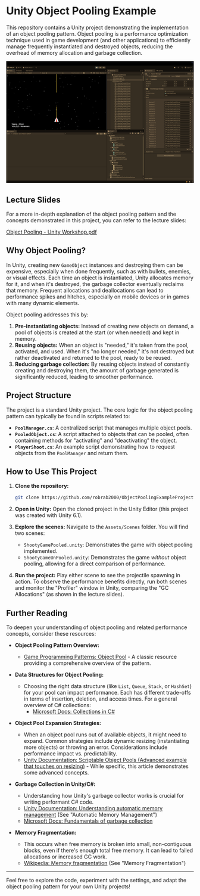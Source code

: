 # Unity Object Pooling Example

This repository contains a Unity project demonstrating the implementation of an object pooling pattern. Object pooling is a performance optimization technique used in game development (and other applications) to efficiently manage frequently instantiated and destroyed objects, reducing the overhead of memory allocation and garbage collection.

![Object Pooling Diagram](ObjectPooling.png)

## Lecture Slides

For a more in-depth explanation of the object pooling pattern and the concepts demonstrated in this project, you can refer to the lecture slides:

[Object Pooling - Unity Workshop.pdf](Object%20Pooling%20-%20Unity%20Workshop.pdf)

## Why Object Pooling?

In Unity, creating new `GameObject` instances and destroying them can be expensive, especially when done frequently, such as with bullets, enemies, or visual effects. Each time an object is instantiated, Unity allocates memory for it, and when it's destroyed, the garbage collector eventually reclaims that memory. Frequent allocations and deallocations can lead to performance spikes and hitches, especially on mobile devices or in games with many dynamic elements.

Object pooling addresses this by:

1.  **Pre-instantiating objects:** Instead of creating new objects on demand, a pool of objects is created at the start (or when needed) and kept in memory.
2.  **Reusing objects:** When an object is "needed," it's taken from the pool, activated, and used. When it's "no longer needed," it's not destroyed but rather deactivated and returned to the pool, ready to be reused.
3.  **Reducing garbage collection:** By reusing objects instead of constantly creating and destroying them, the amount of garbage generated is significantly reduced, leading to smoother performance.

## Project Structure

The project is a standard Unity project. The core logic for the object pooling pattern can typically be found in scripts related to:

*   **`PoolManager.cs`**: A centralized script that manages multiple object pools.
*   **`PooledObject.cs`**: A script attached to objects that can be pooled, often containing methods for "activating" and "deactivating" the object.
*   **`PlayerShoot.cs`**: An example script demonstrating how to request objects from the `PoolManager` and return them.

## How to Use This Project

1.  **Clone the repository:**
    ```bash
    git clone https://github.com/robrab2000/ObjectPoolingExampleProject.git
    ```

2.  **Open in Unity:** Open the cloned project in the Unity Editor (this project was created with Unity 6.1).

3.  **Explore the scenes:** Navigate to the `Assets/Scenes` folder. You will find two scenes:
    *   `ShootyGamePooled.unity`: Demonstrates the game with object pooling implemented.
    *   `ShootyGameUnPooled.unity`: Demonstrates the game *without* object pooling, allowing for a direct comparison of performance.

4.  **Run the project:** Play either scene to see the projectile spawning in action. To observe the performance benefits directly, run both scenes and monitor the "Profiler" window in Unity, comparing the "GC Allocations" (as shown in the lecture slides).

## Further Reading

To deepen your understanding of object pooling and related performance concepts, consider these resources:

*   **Object Pooling Pattern Overview:**
    *   [Game Programming Patterns: Object Pool](https://gameprogrammingpatterns.com/object-pool.html) - A classic resource providing a comprehensive overview of the pattern.

*   **Data Structures for Object Pooling:**
    *   Choosing the right data structure (like `List`, `Queue`, `Stack`, or `HashSet`) for your pool can impact performance. Each has different trade-offs in terms of insertion, deletion, and access times. For a general overview of C# collections:
        *   [Microsoft Docs: Collections in C#](https://learn.microsoft.com/en-us/dotnet/csharp/programming-guide/concepts/collections)

*   **Object Pool Expansion Strategies:**
    *   When an object pool runs out of available objects, it might need to expand. Common strategies include dynamic resizing (instantiating more objects) or throwing an error. Considerations include performance impact vs. predictability.
    *   [Unity Documentation: Scriptable Object Pools (Advanced example that touches on resizing)](https://learn.unity.com/tutorial/scriptable-object-pools) - While specific, this article demonstrates some advanced concepts.

*   **Garbage Collection in Unity/C#:**
    *   Understanding how Unity's garbage collector works is crucial for writing performant C# code.
    *   [Unity Documentation: Understanding automatic memory management](https://docs.unity3d.com/Packages/com.unity.memoryprofiler@0.1/manual/workflow-understanding-memory.html) (See "Automatic Memory Management")
    *   [Microsoft Docs: Fundamentals of garbage collection](https://learn.microsoft.com/en-us/dotnet/standard/garbage-collection/fundamentals)

*   **Memory Fragmentation:**
    *   This occurs when free memory is broken into small, non-contiguous blocks, even if there's enough total free memory. It can lead to failed allocations or increased GC work.
    *   [Wikipedia: Memory fragmentation](https://en.wikipedia.org/wiki/Fragmentation_(computing)) (See "Memory Fragmentation")

---

Feel free to explore the code, experiment with the settings, and adapt the object pooling pattern for your own Unity projects!
